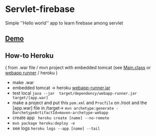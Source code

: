 # Servlet-firebase
Simple ''Hello world'' app to learn firebase among servlet

## [Demo](https://mylog1n.herokuapp.com/)

## How-to Heroku


( from .war file / mvn project with embedded tomcat (see [Main.class](/embeddedTomcat/src/main/java/cuatro/Main.java) or [webapp runner](https://github.com/heroku/webapp-runner) / heroku )
- make .war
- embedded tomcat -> heroku [webapp-runner.jar](https://mvnrepository.com/artifact/com.github.jsimone/webapp-runner)
- test local `` java --jar  target/dependency/webapp-runner.jar  target/[app.war] ``
- make a project and put this ``pom.xml`` and ``Procfile`` on /root and the [app.war] file in /target-> `` mvn archetype:generate -DarchetypeArtifactId=maven-archetype-webapp ``
- create app `` heroku create [name] --no-remote``
- ``mvn package heroku:deploy -e``
- see logs `` heroku logs --app [name] --tail ``
